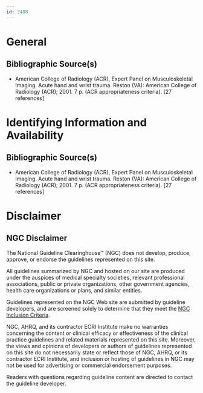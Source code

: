 ```yaml
---
id: 2488
---
```


# General

## Bibliographic Source(s)

- American College of Radiology (ACR), Expert Panel on Musculoskeletal Imaging. Acute hand and wrist trauma. Reston (VA): American College of Radiology (ACR); 2001. 7 p. (ACR appropriateness criteria). [27 references]

# Identifying Information and Availability

## Bibliographic Source(s)

- American College of Radiology (ACR), Expert Panel on Musculoskeletal Imaging. Acute hand and wrist trauma. Reston (VA): American College of Radiology (ACR); 2001. 7 p. (ACR appropriateness criteria). [27 references]

# Disclaimer

## NGC Disclaimer

The National Guideline Clearinghouse™ (NGC) does not develop, produce, approve, or endorse the guidelines represented on this site.

All guidelines summarized by NGC and hosted on our site are produced under the auspices of medical specialty societies, relevant professional associations, public or private organizations, other government agencies, health care organizations or plans, and similar entities.

Guidelines represented on the NGC Web site are submitted by guideline developers, and are screened solely to determine that they meet the [NGC Inclusion Criteria](/help-and-about/summaries/inclusion-criteria).

NGC, AHRQ, and its contractor ECRI Institute make no warranties concerning the content or clinical efficacy or effectiveness of the clinical practice guidelines and related materials represented on this site. Moreover, the views and opinions of developers or authors of guidelines represented on this site do not necessarily state or reflect those of NGC, AHRQ, or its contractor ECRI Institute, and inclusion or hosting of guidelines in NGC may not be used for advertising or commercial endorsement purposes.

Readers with questions regarding guideline content are directed to contact the guideline developer.


